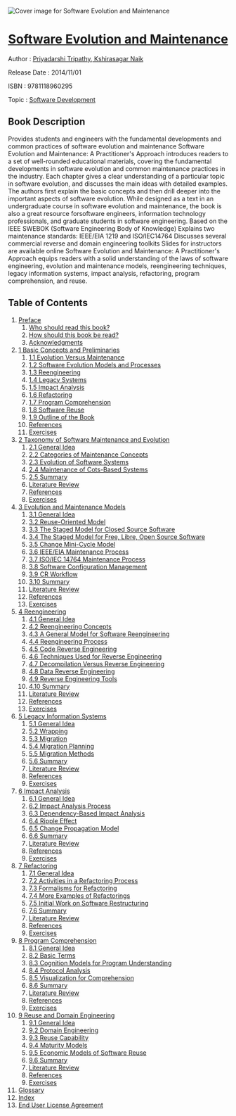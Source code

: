 ![Cover image for Software Evolution and Maintenance](https://imgdetail.ebookreading.net/cover/cover/software_development/EB9781118960295.jpg)

[Software Evolution and Maintenance](https://ebookreading.net/view/book/Software+Evolution+and+Maintenance-EB9781118960295_1.html "Software Evolution and Maintenance")
====================================================================================================================

Author : [Priyadarshi Tripathy](https://ebookreading.net/search/author/Priyadarshi+Tripathy),[ Kshirasagar Naik](https://ebookreading.net/search/author/+Kshirasagar+Naik)

Release Date : 2014/11/01

ISBN : 9781118960295

Topic : [Software Development](https://ebookreading.net/search/category/software-development)

Book Description
-----------------

Provides students and engineers with the fundamental developments and common practices of software evolution and maintenance
Software Evolution and Maintenance: A Practitioner's Approach introduces readers to a set of well-rounded educational materials, covering the fundamental developments in software evolution and common maintenance practices in the industry. Each chapter gives a clear understanding of a particular topic in software evolution, and discusses the main ideas with detailed examples. The authors first explain the basic concepts and then drill deeper into the important aspects of software evolution. While designed as a text in an undergraduate course in software evolution and maintenance, the book is also a great resource forsoftware engineers, information technology professionals, and graduate students in software engineering.
Based on the IEEE SWEBOK (Software Engineering Body of Knowledge)
Explains two maintenance standards: IEEE/EIA 1219 and ISO/IEC14764
Discusses several commercial reverse and domain engineering toolkits
Slides for instructors are available online
Software Evolution and Maintenance: A Practitioner's Approach equips readers with a solid understanding of the laws of software engineering, evolution and maintenance models, reengineering techniques, legacy information systems, impact analysis, refactoring, program comprehension, and reuse.
              
Table of Contents
-----------------

1. [Preface](https://ebookreading.net/view/book/Software+Evolution+and+Maintenance-EB9781118960295_6.html)
    1. [Who should read this book?](https://ebookreading.net/view/book/Software+Evolution+and+Maintenance-EB9781118960295_6.html#c2_1)
    1. [How should this book be read?](https://ebookreading.net/view/book/Software+Evolution+and+Maintenance-EB9781118960295_6.html#c2_2)
    1. [Acknowledgments](https://ebookreading.net/view/book/Software+Evolution+and+Maintenance-EB9781118960295_6.html#c2_3)
1. [1 Basic Concepts and Preliminaries](https://ebookreading.net/view/book/Software+Evolution+and+Maintenance-EB9781118960295_7.html)
    1. [1.1 Evolution Versus Maintenance](https://ebookreading.net/view/book/Software+Evolution+and+Maintenance-EB9781118960295_7.html#c1_1)
    1. [1.2 Software Evolution Models and Processes](https://ebookreading.net/view/book/Software+Evolution+and+Maintenance-EB9781118960295_7.html#c1_2)
    1. [1.3 Reengineering](https://ebookreading.net/view/book/Software+Evolution+and+Maintenance-EB9781118960295_7.html#c1_3)
    1. [1.4 Legacy Systems](https://ebookreading.net/view/book/Software+Evolution+and+Maintenance-EB9781118960295_7.html#c1_4)
    1. [1.5 Impact Analysis](https://ebookreading.net/view/book/Software+Evolution+and+Maintenance-EB9781118960295_7.html#c1_5)
    1. [1.6 Refactoring](https://ebookreading.net/view/book/Software+Evolution+and+Maintenance-EB9781118960295_7.html#c1_6)
    1. [1.7 Program Comprehension](https://ebookreading.net/view/book/Software+Evolution+and+Maintenance-EB9781118960295_7.html#c1_7)
    1. [1.8 Software Reuse](https://ebookreading.net/view/book/Software+Evolution+and+Maintenance-EB9781118960295_7.html#c1_8)
    1. [1.9 Outline of the Book](https://ebookreading.net/view/book/Software+Evolution+and+Maintenance-EB9781118960295_7.html#c1_9)
    1. [References](https://ebookreading.net/view/book/Software+Evolution+and+Maintenance-EB9781118960295_7.html#c01-bib-001)
    1. [Exercises](https://ebookreading.net/view/book/Software+Evolution+and+Maintenance-EB9781118960295_7.html#c01-exsec-0000)
1. [2 Taxonomy of Software Maintenance and Evolution](https://ebookreading.net/view/book/Software+Evolution+and+Maintenance-EB9781118960295_8.html)
    1. [2.1 General Idea](https://ebookreading.net/view/book/Software+Evolution+and+Maintenance-EB9781118960295_8.html#c2_1)
    1. [2.2 Categories of Maintenance Concepts](https://ebookreading.net/view/book/Software+Evolution+and+Maintenance-EB9781118960295_8.html#c2_2)
    1. [2.3 Evolution of Software Systems](https://ebookreading.net/view/book/Software+Evolution+and+Maintenance-EB9781118960295_8.html#c2_3)
    1. [2.4 Maintenance of Cots-Based Systems](https://ebookreading.net/view/book/Software+Evolution+and+Maintenance-EB9781118960295_8.html#c2_4)
    1. [2.5 Summary](https://ebookreading.net/view/book/Software+Evolution+and+Maintenance-EB9781118960295_8.html#c2_5)
    1. [Literature Review](https://ebookreading.net/view/book/Software+Evolution+and+Maintenance-EB9781118960295_8.html#c2_6)
    1. [References](https://ebookreading.net/view/book/Software+Evolution+and+Maintenance-EB9781118960295_8.html#c02-bib-001)
    1. [Exercises](https://ebookreading.net/view/book/Software+Evolution+and+Maintenance-EB9781118960295_8.html#c02-exsec-0000)
1. [3 Evolution and Maintenance Models](https://ebookreading.net/view/book/Software+Evolution+and+Maintenance-EB9781118960295_9.html)
    1. [3.1 General Idea](https://ebookreading.net/view/book/Software+Evolution+and+Maintenance-EB9781118960295_9.html#c3_1)
    1. [3.2 Reuse-Oriented Model](https://ebookreading.net/view/book/Software+Evolution+and+Maintenance-EB9781118960295_9.html#c3_2)
    1. [3.3 The Staged Model for Closed Source Software](https://ebookreading.net/view/book/Software+Evolution+and+Maintenance-EB9781118960295_9.html#c3_3)
    1. [3.4 The Staged Model for Free, Libre, Open Source Software](https://ebookreading.net/view/book/Software+Evolution+and+Maintenance-EB9781118960295_9.html#c3_4)
    1. [3.5 Change Mini-Cycle Model](https://ebookreading.net/view/book/Software+Evolution+and+Maintenance-EB9781118960295_9.html#c3_5)
    1. [3.6 IEEE/EIA Maintenance Process](https://ebookreading.net/view/book/Software+Evolution+and+Maintenance-EB9781118960295_9.html#c3_6)
    1. [3.7 ISO/IEC 14764 Maintenance Process](https://ebookreading.net/view/book/Software+Evolution+and+Maintenance-EB9781118960295_9.html#c3_7)
    1. [3.8 Software Configuration Management](https://ebookreading.net/view/book/Software+Evolution+and+Maintenance-EB9781118960295_9.html#c3_8)
    1. [3.9 CR Workflow](https://ebookreading.net/view/book/Software+Evolution+and+Maintenance-EB9781118960295_9.html#c3_9)
    1. [3.10 Summary](https://ebookreading.net/view/book/Software+Evolution+and+Maintenance-EB9781118960295_9.html#c3_10)
    1. [Literature Review](https://ebookreading.net/view/book/Software+Evolution+and+Maintenance-EB9781118960295_9.html#c3_11)
    1. [References](https://ebookreading.net/view/book/Software+Evolution+and+Maintenance-EB9781118960295_9.html#c03-bib-001)
    1. [Exercises](https://ebookreading.net/view/book/Software+Evolution+and+Maintenance-EB9781118960295_9.html#c03-exsec-0000)
1. [4 Reengineering](https://ebookreading.net/view/book/Software+Evolution+and+Maintenance-EB9781118960295_10.html)
    1. [4.1 General Idea](https://ebookreading.net/view/book/Software+Evolution+and+Maintenance-EB9781118960295_10.html#c4_1)
    1. [4.2 Reengineering Concepts](https://ebookreading.net/view/book/Software+Evolution+and+Maintenance-EB9781118960295_10.html#c4_2)
    1. [4.3 A General Model for Software Reengineering](https://ebookreading.net/view/book/Software+Evolution+and+Maintenance-EB9781118960295_10.html#c4_3)
    1. [4.4 Reengineering Process](https://ebookreading.net/view/book/Software+Evolution+and+Maintenance-EB9781118960295_10.html#c4_4)
    1. [4.5 Code Reverse Engineering](https://ebookreading.net/view/book/Software+Evolution+and+Maintenance-EB9781118960295_10.html#c4_5)
    1. [4.6 Techniques Used for Reverse Engineering](https://ebookreading.net/view/book/Software+Evolution+and+Maintenance-EB9781118960295_10.html#c4_6)
    1. [4.7 Decompilation Versus Reverse Engineering](https://ebookreading.net/view/book/Software+Evolution+and+Maintenance-EB9781118960295_10.html#c4_7)
    1. [4.8 Data Reverse Engineering](https://ebookreading.net/view/book/Software+Evolution+and+Maintenance-EB9781118960295_10.html#c4_8)
    1. [4.9 Reverse Engineering Tools](https://ebookreading.net/view/book/Software+Evolution+and+Maintenance-EB9781118960295_10.html#c4_9)
    1. [4.10 Summary](https://ebookreading.net/view/book/Software+Evolution+and+Maintenance-EB9781118960295_10.html#c4_10)
    1. [Literature Review](https://ebookreading.net/view/book/Software+Evolution+and+Maintenance-EB9781118960295_10.html#c4_11)
    1. [References](https://ebookreading.net/view/book/Software+Evolution+and+Maintenance-EB9781118960295_10.html#c04-bib-001)
    1. [Exercises](https://ebookreading.net/view/book/Software+Evolution+and+Maintenance-EB9781118960295_10.html#c04-exsec-0000)
1. [5 Legacy Information Systems](https://ebookreading.net/view/book/Software+Evolution+and+Maintenance-EB9781118960295_11.html)
    1. [5.1 General Idea](https://ebookreading.net/view/book/Software+Evolution+and+Maintenance-EB9781118960295_11.html#c5_1)
    1. [5.2 Wrapping](https://ebookreading.net/view/book/Software+Evolution+and+Maintenance-EB9781118960295_11.html#c5_2)
    1. [5.3 Migration](https://ebookreading.net/view/book/Software+Evolution+and+Maintenance-EB9781118960295_11.html#c5_3)
    1. [5.4 Migration Planning](https://ebookreading.net/view/book/Software+Evolution+and+Maintenance-EB9781118960295_11.html#c5_4)
    1. [5.5 Migration Methods](https://ebookreading.net/view/book/Software+Evolution+and+Maintenance-EB9781118960295_11.html#c5_5)
    1. [5.6 Summary](https://ebookreading.net/view/book/Software+Evolution+and+Maintenance-EB9781118960295_11.html#c5_6)
    1. [Literature Review](https://ebookreading.net/view/book/Software+Evolution+and+Maintenance-EB9781118960295_11.html#c5_7)
    1. [References](https://ebookreading.net/view/book/Software+Evolution+and+Maintenance-EB9781118960295_11.html#c05-bib-001)
    1. [Exercises](https://ebookreading.net/view/book/Software+Evolution+and+Maintenance-EB9781118960295_11.html#c05-exsec-0000)
1. [6 Impact Analysis](https://ebookreading.net/view/book/Software+Evolution+and+Maintenance-EB9781118960295_12.html)
    1. [6.1 General Idea](https://ebookreading.net/view/book/Software+Evolution+and+Maintenance-EB9781118960295_12.html#c6_1)
    1. [6.2 Impact Analysis Process](https://ebookreading.net/view/book/Software+Evolution+and+Maintenance-EB9781118960295_12.html#c6_2)
    1. [6.3 Dependency-Based Impact Analysis](https://ebookreading.net/view/book/Software+Evolution+and+Maintenance-EB9781118960295_12.html#c6_3)
    1. [6.4 Ripple Effect](https://ebookreading.net/view/book/Software+Evolution+and+Maintenance-EB9781118960295_12.html#c6_4)
    1. [6.5 Change Propagation Model](https://ebookreading.net/view/book/Software+Evolution+and+Maintenance-EB9781118960295_12.html#c6_5)
    1. [6.6 Summary](https://ebookreading.net/view/book/Software+Evolution+and+Maintenance-EB9781118960295_12.html#c6_6)
    1. [Literature Review](https://ebookreading.net/view/book/Software+Evolution+and+Maintenance-EB9781118960295_12.html#c6_7)
    1. [References](https://ebookreading.net/view/book/Software+Evolution+and+Maintenance-EB9781118960295_12.html#c06-bib-001)
    1. [Exercises](https://ebookreading.net/view/book/Software+Evolution+and+Maintenance-EB9781118960295_12.html#c06-exsec-0000)
1. [7 Refactoring](https://ebookreading.net/view/book/Software+Evolution+and+Maintenance-EB9781118960295_13.html)
    1. [7.1 General Idea](https://ebookreading.net/view/book/Software+Evolution+and+Maintenance-EB9781118960295_13.html#c7_1)
    1. [7.2 Activities in a Refactoring Process](https://ebookreading.net/view/book/Software+Evolution+and+Maintenance-EB9781118960295_13.html#c7_2)
    1. [7.3 Formalisms for Refactoring](https://ebookreading.net/view/book/Software+Evolution+and+Maintenance-EB9781118960295_13.html#c7_3)
    1. [7.4 More Examples of Refactorings](https://ebookreading.net/view/book/Software+Evolution+and+Maintenance-EB9781118960295_13.html#c7_4)
    1. [7.5 Initial Work on Software Restructuring](https://ebookreading.net/view/book/Software+Evolution+and+Maintenance-EB9781118960295_13.html#c7_5)
    1. [7.6 Summary](https://ebookreading.net/view/book/Software+Evolution+and+Maintenance-EB9781118960295_13.html#c7_6)
    1. [Literature Review](https://ebookreading.net/view/book/Software+Evolution+and+Maintenance-EB9781118960295_13.html#c7_7)
    1. [References](https://ebookreading.net/view/book/Software+Evolution+and+Maintenance-EB9781118960295_13.html#c07-bib-001)
    1. [Exercises](https://ebookreading.net/view/book/Software+Evolution+and+Maintenance-EB9781118960295_13.html#c07-exsec-0000)
1. [8 Program Comprehension](https://ebookreading.net/view/book/Software+Evolution+and+Maintenance-EB9781118960295_14.html)
    1. [8.1 General Idea](https://ebookreading.net/view/book/Software+Evolution+and+Maintenance-EB9781118960295_14.html#c8_1)
    1. [8.2 Basic Terms](https://ebookreading.net/view/book/Software+Evolution+and+Maintenance-EB9781118960295_14.html#c8_2)
    1. [8.3 Cognition Models for Program Understanding](https://ebookreading.net/view/book/Software+Evolution+and+Maintenance-EB9781118960295_14.html#c8_3)
    1. [8.4 Protocol Analysis](https://ebookreading.net/view/book/Software+Evolution+and+Maintenance-EB9781118960295_14.html#c8_4)
    1. [8.5 Visualization for Comprehension](https://ebookreading.net/view/book/Software+Evolution+and+Maintenance-EB9781118960295_14.html#c8_5)
    1. [8.6 Summary](https://ebookreading.net/view/book/Software+Evolution+and+Maintenance-EB9781118960295_14.html#c8_6)
    1. [Literature Review](https://ebookreading.net/view/book/Software+Evolution+and+Maintenance-EB9781118960295_14.html#c8_7)
    1. [References](https://ebookreading.net/view/book/Software+Evolution+and+Maintenance-EB9781118960295_14.html#c08-bib-001)
    1. [Exercises](https://ebookreading.net/view/book/Software+Evolution+and+Maintenance-EB9781118960295_14.html#c08-exsec-0000)
1. [9 Reuse and Domain Engineering](https://ebookreading.net/view/book/Software+Evolution+and+Maintenance-EB9781118960295_15.html)
    1. [9.1 General Idea](https://ebookreading.net/view/book/Software+Evolution+and+Maintenance-EB9781118960295_15.html#c9_1)
    1. [9.2 Domain Engineering](https://ebookreading.net/view/book/Software+Evolution+and+Maintenance-EB9781118960295_15.html#c9_2)
    1. [9.3 Reuse Capability](https://ebookreading.net/view/book/Software+Evolution+and+Maintenance-EB9781118960295_15.html#c9_3)
    1. [9.4 Maturity Models](https://ebookreading.net/view/book/Software+Evolution+and+Maintenance-EB9781118960295_15.html#c9_4)
    1. [9.5 Economic Models of Software Reuse](https://ebookreading.net/view/book/Software+Evolution+and+Maintenance-EB9781118960295_15.html#c9_5)
    1. [9.6 Summary](https://ebookreading.net/view/book/Software+Evolution+and+Maintenance-EB9781118960295_15.html#c9_6)
    1. [Literature Review](https://ebookreading.net/view/book/Software+Evolution+and+Maintenance-EB9781118960295_15.html#c9_7)
    1. [References](https://ebookreading.net/view/book/Software+Evolution+and+Maintenance-EB9781118960295_15.html#c09-bib-001)
    1. [Exercises](https://ebookreading.net/view/book/Software+Evolution+and+Maintenance-EB9781118960295_15.html#c09-exsec-0000)
1. [Glossary](https://ebookreading.net/view/book/Software+Evolution+and+Maintenance-EB9781118960295_16.html)
1. [Index](https://ebookreading.net/view/book/Software+Evolution+and+Maintenance-EB9781118960295_17.html)
1. [End User License Agreement](https://ebookreading.net/view/book/Software+Evolution+and+Maintenance-EB9781118960295_18.html)
